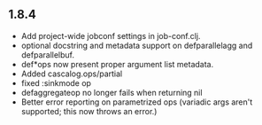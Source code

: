 ## 1.8.4

* Add project-wide jobconf settings in job-conf.clj.
* optional docstring and metadata support on defparallelagg and defparallelbuf.
* def*ops now present proper argument list metadata.
* Added cascalog.ops/partial
* fixed :sinkmode op
* defaggregateop no longer fails when returning nil
* Better error reporting on parametrized ops (variadic args aren't supported; this now throws an error.)
